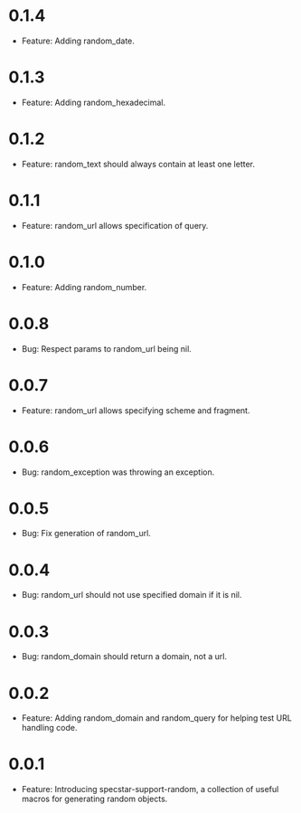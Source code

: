 # 0.1.4
  * Feature: Adding random_date.

# 0.1.3
  * Feature: Adding random_hexadecimal.

# 0.1.2
  * Feature: random_text should always contain at least one letter.

# 0.1.1
  * Feature: random_url allows specification of query.

# 0.1.0
  * Feature: Adding random_number.

# 0.0.8
  * Bug: Respect params to random_url being nil.

# 0.0.7
  * Feature: random_url allows specifying scheme and fragment.

# 0.0.6
  * Bug: random_exception was throwing an exception.

# 0.0.5
  * Bug: Fix generation of random_url.

# 0.0.4
  * Bug: random_url should not use specified domain if it is nil.

# 0.0.3
  * Bug: random_domain should return a domain, not a url.

# 0.0.2
  * Feature: Adding random_domain and random_query for helping test URL handling code.

# 0.0.1
  * Feature: Introducing specstar-support-random, a collection of useful macros for generating random objects.
